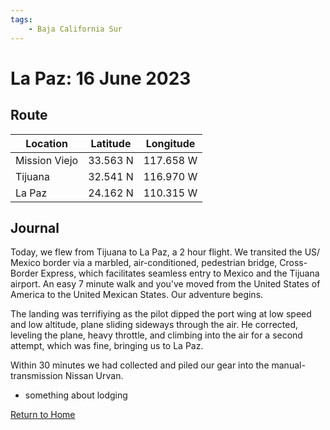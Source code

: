 ```yaml
---
tags:
    - Baja California Sur
---
```


# La Paz: 16 June 2023

## Route

| Location | Latitude | Longitude |
|--|--|--|
| Mission Viejo | 33.563 N | 117.658 W |
| Tijuana | 32.541 N | 116.970 W |
| La Paz | 24.162 N | 110.315 W |

## Journal

Today, we flew from Tijuana to La Paz, a 2 hour flight. We transited the US/ Mexico border via a marbled, air-conditioned, pedestrian bridge, Cross-Border Express, which facilitates seamless entry to Mexico and the Tijuana airport. An easy 7 minute walk and you've moved from the United States of America to the United Mexican States. Our adventure begins.

The landing was terrifiying as the pilot dipped the port wing at low speed and low altitude, plane sliding sideways through the air. He corrected, leveling the plane, heavy throttle, and climbing into the air for a second attempt, which was fine, bringing us to La Paz.

Within 30 minutes we had collected and piled our gear into the manual-transmission Nissan Urvan. 

- something about lodging


<!--- Below is navigation to home --->
 [Return to Home](index.md)
